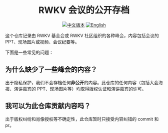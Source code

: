   <div class="tab-content" id="content1">
<div align="center">
<h1>RWKV 会议的公开存档</h1>

[![中文版本](https://img.shields.io/badge/文档-中文版本-red)](README.zh-CN.md) [![English](https://img.shields.io/badge/Docs-English-blue)](README.md)</p>
</div>

这个仓库记录由 RWKV 基金会或 RWKV 社区组织的各种峰会，内容包括会议的 PPT、现场图片或视频、会议纪要等。


下面是一些常见的问题：

## 为什么缺少了一些峰会的内容？

出于隐私保护，我们不会存档任何**非公开**的内容。此仓库的任何内容（包括大会海报、演讲嘉宾的 PPT、现场图片等）均取得版权认证和演讲嘉宾的许可。

## 我可以为此仓库贡献内容吗？

出于版权纠纷和肖像授权等不确定性，此仓库暂时只接受内容纠错的 commit 和 pr。